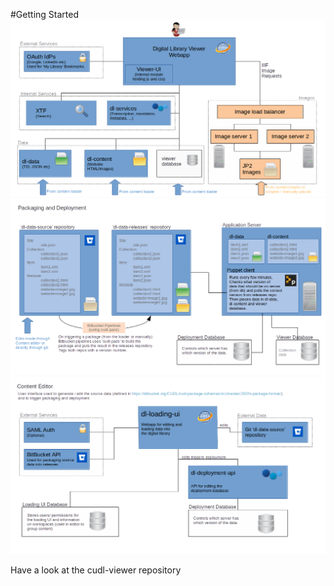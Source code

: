 #Getting Started
![CUDL Overview](images/DL-Overview-01.png)
![CUDL Overview](images/DL-Overview-02.png)
![CUDL Overview](images/DL-Overview-03.png)

Have a look at the cudl-viewer repository

